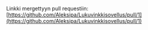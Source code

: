 Linkki mergettyyn pull requestiin: [https://github.com/Aleksipa/Lukuvinkkisovellus/pull/1](https://github.com/Aleksipa/Lukuvinkkisovellus/pull/1)
